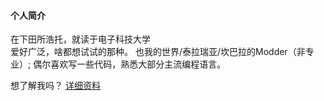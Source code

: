 #### 个人简介
在下田所浩托，就读于电子科技大学  
爱好广泛，啥都想试试的那种。
也我的世界/泰拉瑞亚/坎巴拉的Modder（非专业）;
偶尔喜欢写一些代码，熟悉大部分主流编程语言。

想了解我吗？
[详细资料](https://github.com/TansuoTro/TansuoTro/blob/master/README-zh.md)
